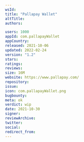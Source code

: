 ```yaml
---
wsId: 
title: "Pallapay Wallet"
altTitle: 
authors:

users: 1000
appId: com.pallapayWallet
appCountry: 
released: 2021-10-06
updated: 2022-02-24
version: "1.2"
stars: 
ratings: 
reviews: 
size: 16M
website: https://www.pallapay.com/
repository: 
issue: 
icon: com.pallapayWallet.png
bugbounty: 
meta: ok
verdict: wip
date: 2021-10-30
signer: 
reviewArchive:
twitter: 
social:
redirect_from:
---
```


